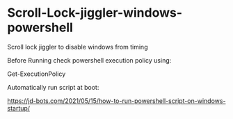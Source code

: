 # Scroll-Lock-jiggler-windows-powershell
Scroll lock jiggler to disable windows from timing


Before Running check powershell execution policy using:

Get-ExecutionPolicy

Automatically run script at boot:

https://jd-bots.com/2021/05/15/how-to-run-powershell-script-on-windows-startup/
